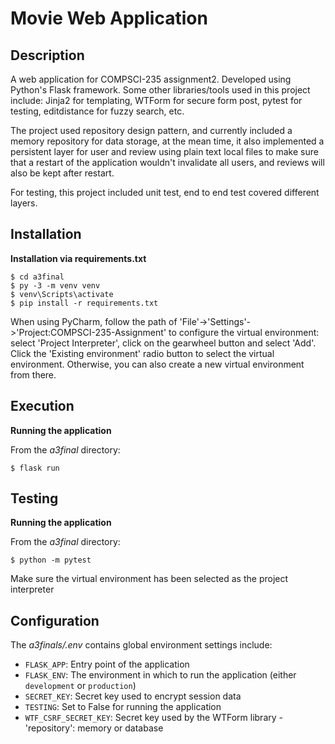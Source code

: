 # Movie Web Application

## Description

A web application for COMPSCI-235 assignment2. Developed using Python's Flask framework. Some other libraries/tools used in this project include: Jinja2 for templating, WTForm for secure form post, pytest for testing, editdistance for fuzzy search, etc.

The project used repository design pattern, and currently included a memory repository for data storage, at the mean time, it also implemented a persistent layer for user and review using plain text local files to make sure that a restart of the application wouldn't invalidate all users, and reviews will also be kept after restart.

For testing, this project included unit test, end to end test covered different layers.

## Installation

**Installation via requirements.txt**

```shell
$ cd a3final
$ py -3 -m venv venv
$ venv\Scripts\activate
$ pip install -r requirements.txt
```

When using PyCharm, follow the path of 'File'->'Settings'->'Project:COMPSCI-235-Assignment' to configure the virtual environment: select 'Project Interpreter', click on the gearwheel button and select 'Add'. Click the 'Existing environment' radio button to select the virtual environment. Otherwise, you can also create a new virtual environment from there.

## Execution

**Running the application**

From the *a3final* directory:
````shell
$ flask run
```` 
## Testing

**Running the application**

From the *a3final* directory:
````shell
$ python -m pytest
```` 

Make sure the virtual environment has been selected as the project interpreter

## Configuration

The *a3finals/.env* contains global environment settings include:

- `FLASK_APP`: Entry point of the application
- `FLASK_ENV`: The environment in which to run the application (either `development` or `production`)
- `SECRET_KEY`: Secret key used to encrypt session data
- `TESTING`: Set to False for running the application
- `WTF_CSRF_SECRET_KEY`: Secret key used by the WTForm library
-'repository': memory or database
